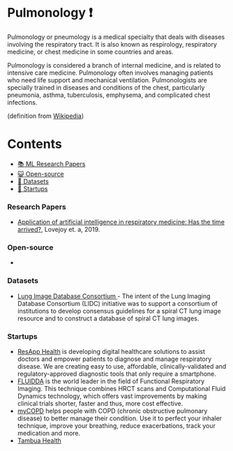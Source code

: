 # Pulmonology :heavy_exclamation_mark:
Pulmonology or pneumology is a medical specialty that deals with diseases involving the respiratory tract. It is also known as respirology, respiratory medicine, or chest medicine in some countries and areas.

Pulmonology is considered a branch of internal medicine, and is related to intensive care medicine. Pulmonology often involves managing patients who need life support and mechanical ventilation. Pulmonologists are specially trained in diseases and conditions of the chest, particularly pneumonia, asthma, tuberculosis, emphysema, and complicated chest infections.

(definition from [Wikipedia](https://en.wikipedia.org/wiki/Pulmonology))

# Contents 
- [:books: ML Research Papers](#research-papers)
- [:smiley_cat: Open-source](#open-source)
- [:notebook: Datasets](#datasets)
- [:eyes: Startups](#startups)

### Research Papers
- [Application of artificial intelligence in respiratory medicine: Has the time arrived?](https://onlinelibrary.wiley.com/doi/full/10.1111/resp.13676), Lovejoy et. a, 2019.
### Open-source
- 
### Datasets
- [Lung Image Database Consortium ](https://wiki.cancerimagingarchive.net/display/Public/LIDC-IDRI#) - The intent of the Lung Imaging Database Consortium (LIDC) initiative was to support a consortium of institutions to develop consensus guidelines for a spiral CT lung image resource and to construct a database of spiral CT lung images. 
### Startups
- [ResApp Health](https://www.resapphealth.com.au/) is developing digital healthcare solutions to assist doctors and empower patients to diagnose and manage respiratory disease. We are creating easy to use, affordable, clinically-validated and regulatory-approved diagnostic tools that only require a smartphone.
- [FLUIDDA](https://www.fluidda.com/) is the world leader in the field of Functional Respiratory Imaging. This technique combines HRCT scans and Computational Fluid Dynamics technology, which offers vast improvements by making clinical trials shorter, faster and thus, more cost effective.
- [myCOPD](https://www.nhs.uk/apps-library/mycopd/)  helps people with COPD (chronic obstructive pulmonary disease) to better manage their condition. Use it to perfect your inhaler technique, improve your breathing, reduce exacerbations, track your medication and more.
- [Tambua Health](https://www.tambuahealth.com/) 

